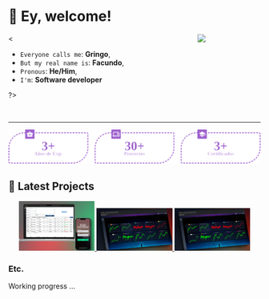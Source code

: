 # 👋 Ey, welcome!

<img align="right" width="25%" src="https://media0.giphy.com/media/0TtX2qqpxp3pIafzio/giphy.gif?cid=ecf05e47cqmzku9536jcg7m8zoyfncgctxeae3mnemszgjbm&ep=v1_stickers_search&rid=giphy.gif&ct=s" />

<

* `Everyone calls me`: **Gringo**,
* `But my real name is`: **Facundo**,
* `Pronous`: **He/Him**,
* `I'm`: **Software developer**

?>

<br>
<hr/>

<p align="center" width="100vw">
    <img width="800px" src="./README/public/estadisticas.png" />
</p>

## 🚀 Latest Projects

<p align="center">
    <a href="#">
        <img src="./README/public/copyshop.png"" alt="Wallet" width="30%"/>
    </a>
    <a href="https://github.com/FacuNBustos/Exchange-TrabajoFinal-lab3" target="__blank">
        <img src="./README/public/wallet.png" alt="Wallet" width="30%"/>
    </a>
    <a href="#">
        <img src="./README/public/wallet.png" alt="Wallet" width="30%"/>
    </a>
</p>

### Etc.

<p>Working progress ...</p>